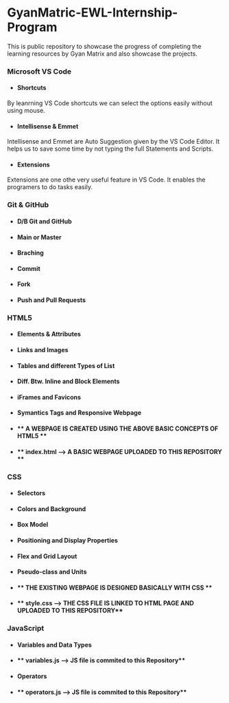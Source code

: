 # GyanMatric-EWL-Internship-Program
This is public repository to showcase the progress of completing the learning resources by Gyan Matrix and also showcase the projects.

### Microsoft VS Code
* #### Shortcuts

By leanrning VS Code shortcuts we can select the options easily without using mouse.
* #### Intellisense & Emmet

Intellisense and Emmet are Auto Suggestion given by the VS Code Editor. It helps us to save some time by not typing the full Statements and Scripts.
* #### Extensions

Extensions are one othe very useful feature in VS Code. It enables the programers to do tasks easily.

### Git & GitHub

* #### D/B Git and GitHub

* #### Main or Master

* #### Braching

* #### Commit

* #### Fork

* #### Push and Pull Requests

### HTML5

* #### Elements & Attributes

* #### Links and Images

* #### Tables and different Types of List

* #### Diff. Btw. Inline and Block Elements

* #### iFrames and Favicons

* #### Symantics Tags and Responsive Webpage

* #### ** A WEBPAGE IS CREATED USING THE ABOVE BASIC CONCEPTS OF HTML5 **

* #### ** index.html --> A BASIC WEBPAGE UPLOADED TO THIS REPOSITORY **

### CSS

* #### Selectors

* #### Colors and Background

* #### Box Model

* #### Positioning and Display Properties

* #### Flex and Grid Layout

* #### Pseudo-class and Units

* #### ** THE EXISTING WEBPAGE IS DESIGNED BASICALLY WITH CSS **

* #### ** style.css --> THE CSS FILE IS LINKED TO HTML PAGE AND UPLOADED TO THIS REPOSITORY**

### JavaScript

* #### Variables and Data Types

* #### ** variables.js --> JS file is commited to this Repository**

* #### Operators

* #### ** operators.js --> JS file is commited to this Repository**
